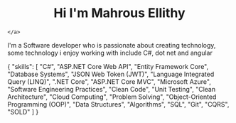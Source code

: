 <h1 align="Center">Hi I'm Mahrous Ellithy</h1>
<p align="Center>

  <a href="https://www.linkedin.com/in/mahrous-ellithy-825b12291/">

    </a>
</p>
I'm a Software developer who is passionate about creating technology, some technology i enjoy 
working with include C#, dot net and angular 


{
    "skills": [
        "C#",                                   "ASP.NET Core Web API",     "Entity Framework Core",
        "Database Systems",                     "JSON Web Token (JWT)",     "Language Integrated Query (LINQ)",
        ".NET Core",                            "ASP.NET Core MVC",         "Microsoft Azure",
        "Software Engineering Practices",       "Clean Code",               "Unit Testing",
        "Clean Architecture",                   "Cloud Computing",          "Problem Solving",
        "Object-Oriented Programming (OOP)",    "Data Structures",          "Algorithms",
        "SQL",                                  "Git",                      "CQRS",
        "SOLD"
    ]
}


